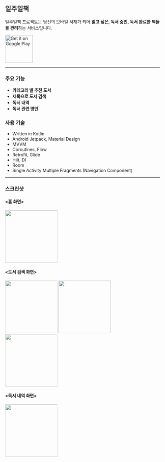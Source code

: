## 일주일책
일주일책 프로젝트는 당신의 모바일 서재가 되어 **읽고 싶은, 독서 중인, 독서 완료한 책들을 관리**하는 서비스입니다.

<a href='https://play.google.com/store/apps/details?id=com.lee.oneweekonebook'><img alt='Get it on Google Play' src='https://play.google.com/intl/en_us/badges/images/generic/en_badge_web_generic.png' height=90px/></a>

* * *
### 주요 기능
- **카테고리 별 추천 도서**
- **제목으로 도서 검색**
- **독서 내역**
- **독서 관련 명언**

### 사용 기술
- Written in Kotlin
- Android Jetpack, Material Design
- MVVM
- Coroutines, Flow
- Retrofit, Glide
- Hilt, DI
- Room
- Single Activity Multiple Fragments (Navigation Component)

***
### 스크린샷

#### <홈 화면>

<p float="left">
  <img src="https://user-images.githubusercontent.com/41672138/156165121-0df64318-2048-4230-b9e5-278dc7a2aeed.gif" width="170" />
</p>

#### <도서 검색 화면>

<p float="left">
  <img src="https://user-images.githubusercontent.com/41672138/156165430-5e3b4866-86b7-49a4-badb-cd5a4dcb26bd.jpeg" width="170" />
  <img src="https://user-images.githubusercontent.com/41672138/156165442-691441b1-bb5d-48a6-84ba-1fc415c2a2c4.jpeg" width="170" />
  <img src="https://user-images.githubusercontent.com/41672138/156165450-89c5ef3b-38ac-4a73-9cd4-1794ccc690dc.jpeg" width="170" />
</p>
                                                                                                                               
#### <독서 내역 화면>

<p float="left">
  <img src="https://user-images.githubusercontent.com/41672138/156165325-e27f1518-fdc8-41f1-a40f-edbc2b28f248.gif" width="170" />
</p>

